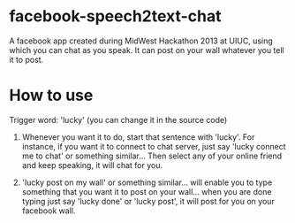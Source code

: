 facebook-speech2text-chat
=========================
A facebook app created during MidWest Hackathon 2013 at UIUC, using which you can chat as you speak.
It can post on your wall whatever you tell it to post.

How to use
==========
Trigger word: 'lucky' (you can change it in the source code)

1) Whenever you want it to do, start that sentence with 'lucky'. For instance, if you want it to connect to chat
server, just say 'lucky connect me to chat' or something similar... Then select any of your online friend and keep
speaking, it will chat for you.

2) 'lucky post on my wall' or something similar... will enable you to type something that you want it to post on your
wall... when you are done typing just say 'lucky done' or 'lucky post', it will post for you on your facebook wall.
